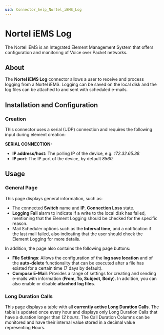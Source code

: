 ```yaml
---
uid: Connector_help_Nortel_iEMS_Log
---
```


# Nortel iEMS Log

The Nortel iEMS is an Integrated Element Management System that offers configuration and monitoring of Voice over Packet networks.

## About

The **Nortel iEMS Log** connector allows a user to receive and process logging from a Nortel iEMS. Logging can be saved on the local disk and the log files can be attached to and sent with scheduled e-mails.

## Installation and Configuration

### Creation

This connector uses a serial (UDP) connection and requires the following input during element creation:

**SERIAL CONNECTION:**

- **IP address/host**: The polling IP of the device, e.g. *172.32.65.38.*
- **IP port**: The IP port of the device, by default *8560.*

## Usage

### General Page

This page displays general information, such as:

- The connected **Switch** name and **IP**, **Connection Loss** state.
- **Logging Fail** alarm to indicate if a write to the local disk has failed, mentioning that the Element Logging should be checked for the specific reason.
- Mail Scheduler options such as the **Interval time**, and a notification if the last mail failed, also indicating that the user should check the Element Logging for more details.

In addition, the page also contains the following page buttons:

- **File Settings**: Allows the configuration of the **log save location** and of the **auto-delete** functionality that can be executed after a file has existed for a certain time (7 days by default).
- **Compose E-Mail**: Provides a range of settings for creating and sending e-mails with information (**From, To, Subject, Body**). In addition, you can also enable or disable **attached** **log files**.

### Long Duration Calls

This page displays a table with all **currently active Long Duration Calls**. The table is updated once every hour and displays only Long Duration Calls that have a duration longer than *12 hours.* The Call Duration Columns can be monitored and have their internal value stored in a decimal value representing Hours.
